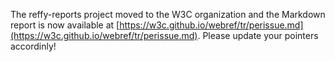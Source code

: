 The reffy-reports project moved to the W3C organization and the Markdown report is now available at [https://w3c.github.io/webref/tr/perissue.md](https://w3c.github.io/webref/tr/perissue.md). Please update your pointers accordinly!